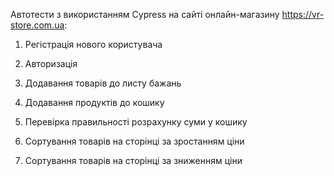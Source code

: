 Автотести з використанням Cypress на сайті онлайн-магазину https://vr-store.com.ua:

1) Регістрація нового користувача

2) Авторизація

3) Додавання товарів до листу бажань

4) Додавання продуктів до кошику

5) Перевірка правильності розрахунку суми у кошику

6) Сортування товарів на сторінці за зростанням ціни

7) Сортування товарів на сторінці за зниженням ціни
